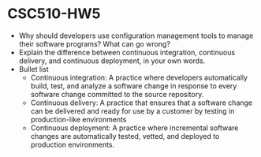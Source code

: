 # CSC510-HW5

* Why should developers use configuration management tools to manage their software programs? What can go wrong?
* Explain the difference between continuous integration, continuous delivery, and continuous deployment, in your own words.  
* Bullet list
    * Continuous integration: A practice where developers automatically build, test, and analyze a software change in response to every software change committed to the source repository.
    * Continuous delivery: A practice that ensures that a software change can be delivered and ready for use by a customer by testing in production-like environments
    * Continuous deployment: A practice where incremental software changes are automatically tested, vetted, and deployed to production environments.
